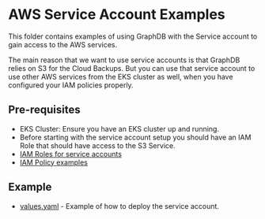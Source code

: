 # AWS Service Account Examples

This folder contains examples of using GraphDB with the Service account to gain access to the AWS services.

The main reason that we want to use service accounts is that GraphDB relies on S3 for the Cloud Backups. 
But you can use that service account to use other AWS services from the EKS cluster as well, 
when you have configured your IAM policies properly.

## Pre-requisites

* EKS Cluster: Ensure you have an EKS cluster up and running.
* Before starting with the service account setup you should have an IAM Role that should have access to the S3 Service.
* [IAM Roles for service accounts](https://docs.aws.amazon.com/eks/latest/userguide/iam-roles-for-service-accounts.html)
* [IAM Policy examples](https://docs.aws.amazon.com/AmazonS3/latest/userguide/example-policies-s3.html)

## Example

* [values.yaml](values.yaml) - Example of how to deploy the service account.
